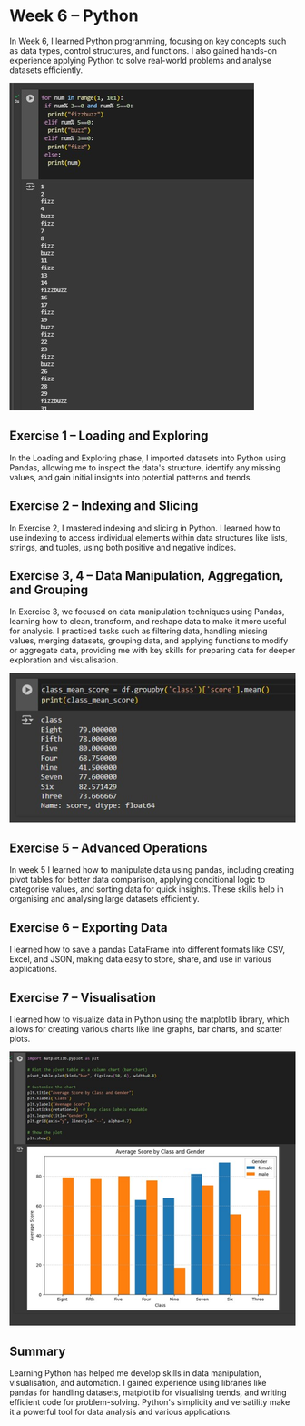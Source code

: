 # Week 6 – Python

In Week 6, I learned Python programming, focusing on key concepts such as data types, control structures, and functions. I also gained hands-on experience applying Python to solve real-world problems and analyse datasets efficiently.

![Visual_1](pic_1.jpg)

## Exercise 1 – Loading and Exploring

In the Loading and Exploring phase, I imported datasets into Python using Pandas, allowing me to inspect the data's structure, identify any missing values, and gain initial insights into potential patterns and trends.

## Exercise 2 – Indexing and Slicing

In Exercise 2, I mastered indexing and slicing in Python. I learned how to use indexing to access individual elements within data structures like lists, strings, and tuples, using both positive and negative indices. 

## Exercise 3, 4 – Data Manipulation, Aggregation, and Grouping

In Exercise 3, we focused on data manipulation techniques using Pandas, learning how to clean, transform, and reshape data to make it more useful for analysis. I practiced tasks such as filtering data, handling missing values, merging datasets, grouping data, and applying functions to modify or aggregate data, providing me with key skills for preparing data for deeper exploration and visualisation.

![Visual_2](pic_2.jpg)

## Exercise 5 – Advanced Operations

In week 5 I learned how to manipulate data using pandas, including creating pivot tables for better data comparison, applying conditional logic to categorise values, and sorting data for quick insights. These skills help in organising and analysing large datasets efficiently.

## Exercise 6 – Exporting Data

I learned how to save a pandas DataFrame into different formats like CSV, Excel, and JSON, making data easy to store, share, and use in various applications.

## Exercise 7 – Visualisation

I learned how to visualize data in Python using the matplotlib library, which allows for creating various charts like line graphs, bar charts, and scatter plots.

![Visual_3](pic_3.jpg)

## Summary

Learning Python has helped me develop skills in data manipulation, visualisation, and automation. I gained experience using libraries like pandas for handling datasets, matplotlib for visualising trends, and writing efficient code for problem-solving. Python's simplicity and versatility make it a powerful tool for data analysis and various applications.
